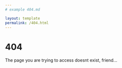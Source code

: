 ```yaml
---
# example 404.md

layout: template
permalink: /404.html
---
```


# 404

The page you are trying to access doesnt exist, friend...